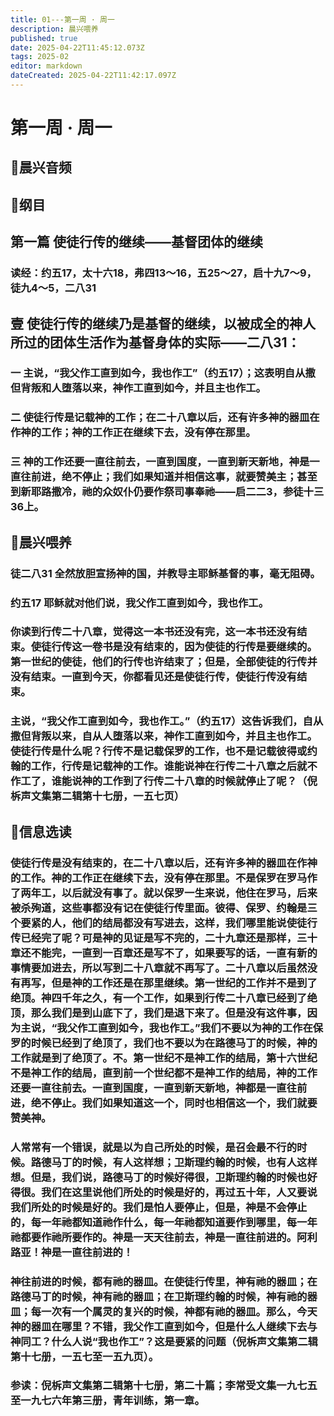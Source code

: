```yaml
---
title: 01---第一周 · 周一
description: 晨兴喂养
published: true
date: 2025-04-22T11:45:12.073Z
tags: 2025-02
editor: markdown
dateCreated: 2025-04-22T11:42:17.097Z
---
```


# 第一周 · 周一
## 🎵晨兴音频

## 📖纲目

## **第一篇   使徒行传的继续——基督团体的继续**

### **读经：约五17，太十六18，弗四13～16，五25～27，启十九7～9，徒九4～5，二八31**

## **壹   使徒行传的继续乃是基督的继续，以被成全的神人所过的团体生活作为基督身体的实际——二八31：**

### **一   主说，“我父作工直到如今，我也作工”（约五17）；这表明自从撒但背叛和人堕落以来，神作工直到如今，并且主也作工。**

### **二   使徒行传是记载神的工作；在二十八章以后，还有许多神的器皿在作神的工作；神的工作正在继续下去，没有停在那里。**

### **三   神的工作还要一直往前去，一直到国度，一直到新天新地，神是一直往前进，绝不停止；我们如果知道并相信这事，就要赞美主；甚至到新耶路撒冷，祂的众奴仆仍要作祭司事奉祂——启二二3，参徒十三36上。**

## 📖晨兴喂养

### 徒二八31    全然放胆宣扬神的国，并教导主耶稣基督的事，毫无阻碍。

### 约五17    耶稣就对他们说，我父作工直到如今，我也作工。

### 你读到行传二十八章，觉得这一本书还没有完，这一本书还没有结束。使徒行传这一卷书是没有结束的，因为使徒的行传是要继续的。第一世纪的使徒，他们的行传也许结束了；但是，全部使徒的行传并没有结束。一直到今天，你都看见还是使徒行传，使徒行传没有结束。

### 主说，“我父作工直到如今，我也作工。”（约五17）这告诉我们，自从撒但背叛以来，自从人堕落以来，神作工直到如今，并且主也作工。使徒行传是什么呢？行传不是记载保罗的工作，也不是记载彼得或约翰的工作，行传是记载神的工作。谁能说神在行传二十八章之后就不作工了，谁能说神的工作到了行传二十八章的时候就停止了呢？（倪柝声文集第二辑第十七册，一五七页）

## 📖信息选读

### 使徒行传是没有结束的，在二十八章以后，还有许多神的器皿在作神的工作。神的工作正在继续下去，没有停在那里。不是保罗在罗马作了两年工，以后就没有事了。就以保罗一生来说，他住在罗马，后来被杀殉道，这些事都没有记在使徒行传里面。彼得、保罗、约翰是三个要紧的人，他们的结局都没有写进去，这样，我们哪里能说使徒行传已经完了呢？可是神的见证是写不完的，二十九章还是那样，三十章还不能完，一直到一百章还是写不了，如果要写的话，一直有新的事情要加进去，所以写到二十八章就不再写了。二十八章以后虽然没有再写，但是神的工作还是在那里继续。第一世纪的工作并不是到了绝顶。神四千年之久，有一个工作，如果到行传二十八章已经到了绝顶，那么我们是到山底下了，我们是退下来了。但是没有这件事，因为主说，“我父作工直到如今，我也作工。”我们不要以为神的工作在保罗的时候已经到了绝顶了，我们也不要以为在路德马丁的时候，神的工作就是到了绝顶了。不。第一世纪不是神工作的结局，第十六世纪不是神工作的结局，直到前一个世纪都不是神工作的结局，神的工作还要一直往前去。一直到国度，一直到新天新地，神都是一直往前进，绝不停止。我们如果知道这一个，同时也相信这一个，我们就要赞美神。

### 人常常有一个错误，就是以为自己所处的时候，是召会最不行的时候。路德马丁的时候，有人这样想；卫斯理约翰的时候，也有人这样想。但是，我们说，路德马丁的时候好得很，卫斯理约翰的时候也好得很。我们在这里说他们所处的时候是好的，再过五十年，人又要说我们所处的时候是好的。我们是怕人要停止，但是，神是不会停止的，每一年祂都知道祂作什么，每一年祂都知道要作到哪里，每一年祂都要作祂所要作的。神是一天天往前去，神是一直往前进的。阿利路亚！神是一直往前进的！

### 神往前进的时候，都有祂的器皿。在使徒行传里，神有祂的器皿；在路德马丁的时候，神有祂的器皿；在卫斯理约翰的时候，神有祂的器皿；每一次有一个属灵的复兴的时候，神都有祂的器皿。那么，今天神的器皿在哪里？不错，我父作工直到如今，但是什么人继续下去与神同工？什么人说“我也作工”？这是要紧的问题（倪柝声文集第二辑第十七册，一五七至一五九页）。

### 参读：倪柝声文集第二辑第十七册，第二十篇；李常受文集一九七五至一九七六年第三册，青年训练，第一章。